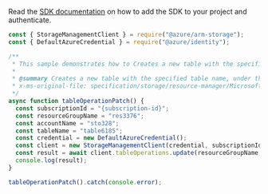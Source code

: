 Read the [SDK documentation](https://github.com/Azure/azure-sdk-for-js/blob/%40azure%2Farm-storage_17.2.0/sdk/storage/arm-storage/README.md) on how to add the SDK to your project and authenticate.

```javascript
const { StorageManagementClient } = require("@azure/arm-storage");
const { DefaultAzureCredential } = require("@azure/identity");

/**
 * This sample demonstrates how to Creates a new table with the specified table name, under the specified account.
 *
 * @summary Creates a new table with the specified table name, under the specified account.
 * x-ms-original-file: specification/storage/resource-manager/Microsoft.Storage/stable/2021-09-01/examples/TableOperationPatch.json
 */
async function tableOperationPatch() {
  const subscriptionId = "{subscription-id}";
  const resourceGroupName = "res3376";
  const accountName = "sto328";
  const tableName = "table6185";
  const credential = new DefaultAzureCredential();
  const client = new StorageManagementClient(credential, subscriptionId);
  const result = await client.tableOperations.update(resourceGroupName, accountName, tableName);
  console.log(result);
}

tableOperationPatch().catch(console.error);
```
